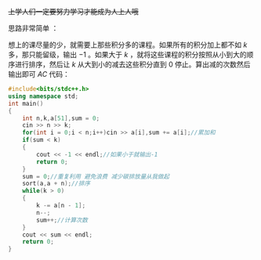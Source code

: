 ~~上学人们一定要努力学习才能成为人上人哦~~

思路非常简单 ：

想上的课尽量的少，就需要上那些积分多的课程。如果所有的积分加上都不如 $k$多，那只能留级，输出 $-1$ 。如果大于 $k$ ，就将这些课程的积分按照从小到大的顺序进行排序，然后让 $k$ 从大到小的减去这些积分直到 $0$ 停止。算出减的次数然后输出即可
$AC$ 代码：

```cpp
#include<bits/stdc++.h>
using namespace std;
int main()
{
    int n,k,a[51],sum = 0;
    cin >> n >> k;
    for(int i = 0;i < n;i++)cin >> a[i],sum += a[i];//累加和
    if(sum < k) 
    {
        cout << -1 << endl;//如果小于就输出-1
        return 0;
    }
    sum = 0;//重复利用 避免浪费 减少碳排放量从我做起
    sort(a,a + n);//排序
    while(k > 0)
    {
        k -= a[n - 1];
        n--;
        sum++;//计算次数
    }
    cout << sum << endl;
    return 0;
}
```
